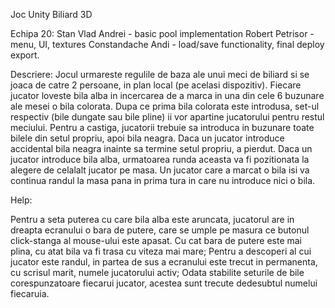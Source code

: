 Joc Unity Biliard 3D

Echipa 20: Stan Vlad Andrei - basic pool implementation Robert Petrisor - menu, UI, textures Constandache Andi - load/save functionality, final deploy export.

Descriere: Jocul urmareste regulile de baza ale unui meci de biliard si se joaca de catre 2 persoane, in plan local (pe acelasi dispozitiv). Fiecare jucator loveste bila alba in incercarea de a marca in una din cele 6 buzunare ale mesei o bila colorata. Dupa ce prima bila colorata este introdusa, set-ul respectiv (bile dungate sau bile pline) ii vor apartine jucatorului pentru restul meciului. Pentru a castiga, jucatorii trebuie sa introduca in buzunare toate bilele din setul propriu, apoi bila neagra. Daca un jucator introduce accidental bila neagra inainte sa termine setul propriu, a pierdut. Daca un jucator introduce bila alba, urmatoarea runda aceasta va fi pozitionata la alegere de celalalt jucator pe masa. Un jucator care a marcat o bila isi va continua randul la masa pana in prima tura in care nu introduce nici o bila.

Help:

Pentru a seta puterea cu care bila alba este aruncata, jucatorul are in dreapta ecranului o bara de putere, care se umple pe masura ce butonul click-stanga al mouse-ului este apasat. Cu cat bara de putere este mai plina, cu atat bila va fi trasa cu viteza mai mare;
Pentru a descoperi al cui jucator este randul, in partea de sus a ecranului este trecut in permanenta, cu scrisul marit, numele jucatorului activ;
Odata stabilite seturile de bile corespunzatoare fiecarui jucator, acestea sunt trecute dedesubtul numelui fiecaruia.
